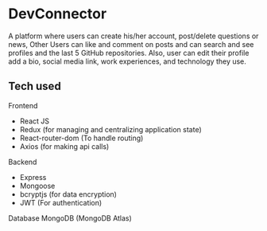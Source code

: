 # DevConnector
A platform where users can create his/her account, post/delete questions or news, Other Users can like and comment on posts and can search and see profiles and the last 5 GitHub repositories. Also, user can edit their profile add a bio, social media link, work experiences, and technology they use. 

## Tech used

Frontend

- React JS
- Redux (for managing and centralizing application state)
- React-router-dom (To handle routing)
- Axios (for making api calls)


Backend

- Express
- Mongoose
- bcryptjs (for data encryption)
- JWT (For authentication)


Database
MongoDB (MongoDB Atlas)

